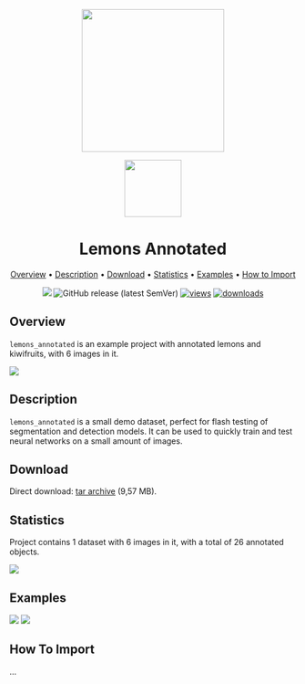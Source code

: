 <div align="center" markdown> 

<img src="https://i.imgur.com/UdBujFN.png" width="250"/> <br>

<img src="https://i.imgur.com/46jWAnc.jpg" width="100"/> 

# Lemons Annotated  

<p align="center">

  <a href="#overview">Overview</a> •
  <a href="#description">Description</a> •
  <a href="#download">Download</a> •
  <a href="#statistics">Statistics</a> •
  <a href="#examples">Examples</a> •
  <a href="#how-to-import">How to Import</a> 
</p>

[![](https://img.shields.io/badge/slack-chat-green.svg?logo=slack)](https://supervisely.com/slack) 
![GitHub release (latest SemVer)](https://img.shields.io/github/v/release/supervisely-ecosystem/lemons-annotated)
[![views](https://app.supervisely.com/img/badges/views/supervisely-ecosystem/lemons-annotated.png)](https://supervisely.com)
[![downloads](https://app.supervisely.com/img/badges/downloads/supervisely-ecosystem/lemons-annotated.png)](https://supervisely.com)
</div>



## Overview 

 `lemons_annotated` is an example project with annotated lemons and kiwifruits, with 6 images in it. 

![](https://i.imgur.com/94p4Ysf.jpg)

## Description 

`lemons_annotated` is a small demo dataset, perfect for flash testing of segmentation and detection models. It can be used to quickly train and test neural networks on a small amount of images.

## Download

Direct download: [tar archive](https://github.com/supervisely-ecosystem/lemons-annotated/releases/download/v1.0/project.zip) (9,57 MB).

## Statistics

Project contains 1 dataset with 6 images in it, with a total of 26 annotated objects. 

![](https://i.imgur.com/AI7ECrG.png)

## Examples

![](https://i.imgur.com/wd243ip.png) ![](https://i.imgur.com/ldSWlUG.png) 

## How To Import

...
